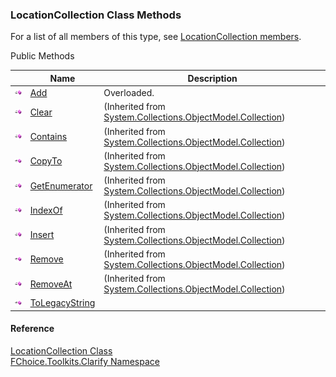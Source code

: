 ﻿### LocationCollection Class Methods

For a list of all members of this type, see [LocationCollection members](FChoice.Toolkits.Clarify~FChoice.Toolkits.Clarify.LocationCollection_members.md).

Public Methods

|   | Name | Description |
| --- | --- | --- |
| ![Public Method](dotnetimages/publicMethod.png) | [Add](FChoice.Toolkits.Clarify~FChoice.Toolkits.Clarify.LocationCollection~Add.md) | Overloaded.    |
| ![Public Method](dotnetimages/publicMethod.png) | [Clear](#) | (Inherited from [System.Collections.ObjectModel.Collection<Location>](#)) |
| ![Public Method](dotnetimages/publicMethod.png) | [Contains](#) | (Inherited from [System.Collections.ObjectModel.Collection<Location>](#)) |
| ![Public Method](dotnetimages/publicMethod.png) | [CopyTo](#) | (Inherited from [System.Collections.ObjectModel.Collection<Location>](#)) |
| ![Public Method](dotnetimages/publicMethod.png) | [GetEnumerator](#) | (Inherited from [System.Collections.ObjectModel.Collection<Location>](#)) |
| ![Public Method](dotnetimages/publicMethod.png) | [IndexOf](#) | (Inherited from [System.Collections.ObjectModel.Collection<Location>](#)) |
| ![Public Method](dotnetimages/publicMethod.png) | [Insert](#) | (Inherited from [System.Collections.ObjectModel.Collection<Location>](#)) |
| ![Public Method](dotnetimages/publicMethod.png) | [Remove](#) | (Inherited from [System.Collections.ObjectModel.Collection<Location>](#)) |
| ![Public Method](dotnetimages/publicMethod.png) | [RemoveAt](#) | (Inherited from [System.Collections.ObjectModel.Collection<Location>](#)) |
| ![Public Method](dotnetimages/publicMethod.png) | [ToLegacyString](FChoice.Toolkits.Clarify~FChoice.Toolkits.Clarify.LocationCollection~ToLegacyString.md) |   |





#### Reference

[LocationCollection Class](FChoice.Toolkits.Clarify~FChoice.Toolkits.Clarify.LocationCollection.md)  
[FChoice.Toolkits.Clarify Namespace](FChoice.Toolkits.Clarify~FChoice.Toolkits.Clarify_namespace.md)